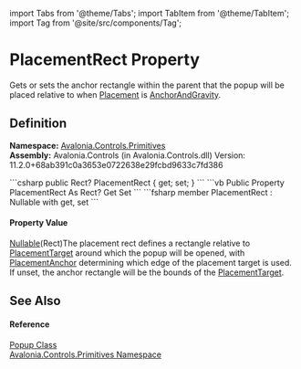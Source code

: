 import Tabs from '@theme/Tabs'; 
import TabItem from '@theme/TabItem'; 
import Tag from '@site/src/components/Tag'; 

# PlacementRect Property


Gets or sets the anchor rectangle within the parent that the popup will be placed relative to when <a href="P_Avalonia_Controls_Primitives_Popup_Placement">Placement</a> is <a href="T_Avalonia_Controls_PlacementMode">AnchorAndGravity</a>.



## Definition
**Namespace:** <a href="N_Avalonia_Controls_Primitives">Avalonia.Controls.Primitives</a>  
**Assembly:** Avalonia.Controls (in Avalonia.Controls.dll) Version: 11.2.0+68ab391c0a3653e0722638e29fcbd9633c7fd386

<Tabs groupId="api-code-preview">
<TabItem value="csharp" label="C#">
```csharp
public Rect? PlacementRect { get; set; }
```
</TabItem>
<TabItem value="vb" label="VB">
```vb
Public Property PlacementRect As Rect?
	Get
	Set
```
</TabItem>
<TabItem value="fsharp" label="F#">
```fsharp
member PlacementRect : Nullable<Rect> with get, set
```
</TabItem>
</Tabs>



#### Property Value
<a href="https://learn.microsoft.com/dotnet/api/system.nullable-1" target="_blank" rel="noopener noreferrer">Nullable</a>(Rect)The placement rect defines a rectangle relative to <a href="P_Avalonia_Controls_Primitives_Popup_PlacementTarget">PlacementTarget</a> around which the popup will be opened, with <a href="P_Avalonia_Controls_Primitives_Popup_PlacementAnchor">PlacementAnchor</a> determining which edge of the placement target is used. If unset, the anchor rectangle will be the bounds of the <a href="P_Avalonia_Controls_Primitives_Popup_PlacementTarget">PlacementTarget</a>.

## See Also


#### Reference
<a href="T_Avalonia_Controls_Primitives_Popup">Popup Class</a>  
<a href="N_Avalonia_Controls_Primitives">Avalonia.Controls.Primitives Namespace</a>  
